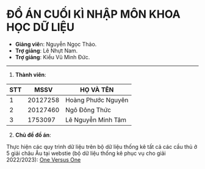 # ĐỒ ÁN CUỐI KÌ NHẬP MÔN KHOA HỌC DỮ LIỆU 
- **Giảng viê**n: Nguyễn Ngọc Thảo. 
- **Trợ giảng**: Lê Nhựt Nam.
- **Trợ giảng**: Kiều Vũ Minh Đức.

---
1. **Thành viên**: 

|STT|MSSV|HỌ VÀ TÊN|
|---|----|---------|
|1  |20127258 |Hoàng Phước Nguyên|
|2  |20127460|Ngô Đông Thức|
|3| 1753097|Lê Nguyễn Minh Tâm|

2. **Chủ đề đồ án**: 

Thực hiện các quy trình dữ liệu trên bộ dữ liệu thống kê tất cả các cầu thủ ở 5 giải châu Âu tại webstie (bộ dữ liệu thống kê phục vụ cho giải 2022/2023):  [One Versus One](https://one-versus-one.com/en/rankings/all/statistics)

